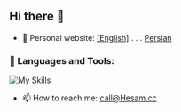 ## Hi there 👋
- 🔭 Personal website: <a href="https://Hesam.cc/cv">[English]</a> . . . <a href="https://Hesam.cc">Persian</a>

### 🧠 Languages and Tools:

[![My Skills](https://skillicons.dev/icons?i=java,kotlin,flutter,dart,python,django&theme=light&perline=6)](https://atyscode.ir)

- 📫 How to reach me: call@Hesam.cc
<!--
**hharddy/hharddy** is a ✨ _special_ ✨ repository because its `README.md` (this file) appears on your GitHub profile.

Here are some ideas to get you started:

- 🔭 I’m currently working on ...
- 🌱 I’m currently learning ...
- 👯 I’m looking to collaborate on ...
- 🤔 I’m looking for help with ...
- 💬 Ask me about ...
- 📫 How to reach me: ...
- 😄 Pronouns: ...
- ⚡ Fun fact: ...
-->
